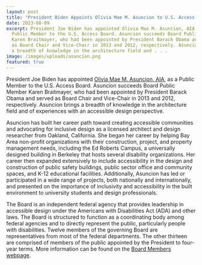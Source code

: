 ```yaml
---
layout: post
title: "President Biden Appoints Olivia Mae M. Asuncion to U.S. Access Board "
date: 2023-08-09
excerpt: President Joe Biden has appointed Olivia Mae M. Asuncion, AIA, as a
  Public Member to the U.S. Access Board. Asuncion succeeds Board Public Member
  Karen Braitmayer, who had been appointed by President Barack Obama and served
  as Board Chair and Vice-Chair in 2013 and 2012, respectively. Asuncion brings
  a breadth of knowledge in the architecture field and . . .
image: /images/uploads/asuncion.png
featured: true
---
```

President Joe Biden has appointed [Olivia Mae M. Asuncion, AIA](https://www.access-board.gov/about/board-members/olivia-mae-m-asuncion/), as a Public Member to the U.S. Access Board. Asuncion succeeds Board Public Member Karen Braitmayer, who had been appointed by President Barack Obama and served as Board Chair and Vice-Chair in 2013 and 2012, respectively. Asuncion brings a breadth of knowledge in the architecture field and of experiences with an accessible design perspective.  

Asuncion has built her career path toward creating accessible communities and advocating for inclusive design as a licensed architect and design researcher from Oakland, California. She began her career by helping Bay Area non-profit organizations with their construction, project, and property management needs, including the Ed Roberts Campus, a universally designed building in Berkeley that hosts several disability organizations. Her career then expanded extensively to include accessibility in the design and construction of public safety buildings, public sector office and community spaces, and K-12 educational facilities. Additionally, Asuncion has led or participated in a wide range of projects, both nationally and internationally, and presented on the importance of inclusivity and accessibility in the built environment to university students and design professionals. 

The Board is an independent federal agency that provides leadership in accessible design under the Americans with Disabilities Act (ADA) and other laws. The Board is structured to function as a coordinating body among federal agencies and to directly represent the public, particularly people with disabilities. Twelve members of the governing Board are representatives from most of the federal departments. The other thirteen are comprised of members of the public appointed by the President to four-year terms. More information can be found on the [Board Members webpage](https://www.access-board.gov/about/board-members/).
